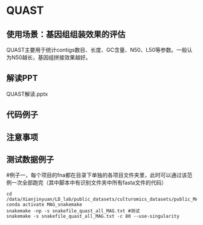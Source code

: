 # QUAST

## 使用场景：基因组组装效果的评估
QUAST主要用于统计contigs数目、长度、GC含量、N50、L50等参数。一般认为N50越长，基因组拼接效果越好。

## 解读PPT
QUAST解读.pptx

## 代码例子

## 注意事项

## 测试数据例子
#例子一，每个项目的fna都在目录下单独的各项目文件夹里，此时可以通过该范例一次全部跑完（其中脚本中有识别文件夹中所有fasta文件的代码）
```
cd /data/Xianjinyuan/LD_lab/public_datasets/culturomics_datasets/public_MAGs
conda activate MAG_snakemake
snakemake -np -s snakefile_quast_all_MAG.txt #测试
snakemake -s snakefile_quast_all_MAG.txt -c 80 --use-singularity
```